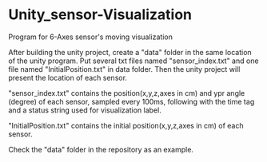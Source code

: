 # Unity_sensor-Visualization
Program for 6-Axes sensor's moving visualization



After building the unity project, create a "data" folder in the same location of the unity program. Put several txt files named "sensor_index.txt" and one file named "InitialPosition.txt" in data folder. Then the unity project will present the location of each sensor.

"sensor_index.txt" contains the position(x,y,z,axes in cm) and ypr angle (degree) of each sensor, sampled every 100ms, following with the time tag and a status string used for visualization label.

"InitialPosition.txt" contains the initial position(x,y,z,axes in cm) of each sensor.


Check the "data" folder in the repository as an example.
